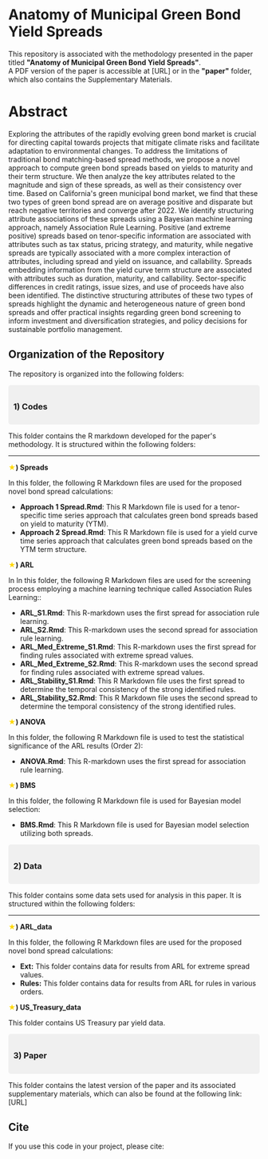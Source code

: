 # Anatomy of Municipal Green Bond Yield Spreads
This repository is associated with the methodology presented in the paper titled **"Anatomy of Municipal Green Bond Yield Spreads"**.  
A PDF version of the paper is accessible at [URL] or in the **"paper"** folder, which also contains the Supplementary Materials.
# Abstract
Exploring the attributes of the rapidly evolving green bond market is crucial for directing capital towards projects that mitigate climate risks and facilitate adaptation to environmental changes. To address the limitations of traditional bond matching-based spread methods, we propose a novel approach to compute green bond spreads based on yields to maturity and their term structure. We then analyze the key attributes related to the magnitude and sign of these spreads, as well as their consistency over time. Based on California's green municipal bond market, we find that these two types of green bond spread are on average positive and disparate but reach negative territories and converge after 2022. We identify structuring attribute associations of these spreads using a Bayesian machine learning approach, namely Association Rule Learning. Positive (and extreme positive) spreads based on tenor-specific information are associated with attributes such as tax status, pricing strategy, and maturity, while negative spreads are typically associated with a more complex interaction of attributes, including spread and yield on issuance, and callability. Spreads embedding information from the yield curve term structure are associated with attributes such as duration, maturity, and callability. Sector-specific differences in credit ratings, issue sizes, and use of proceeds have also been identified. The distinctive structuring attributes of these two types of spreads highlight the dynamic and heterogeneous nature of green bond spreads and offer practical insights regarding green bond screening to inform investment and diversification strategies, and policy decisions for sustainable portfolio management. 

## Organization of the Repository

The repository is organized into the following folders:

<div style="background-color: #f0f0f0; padding: 10px; border-radius: 5px; font-weight: bold;">
    <h3>1) Codes</h3>
</div>
<p>This folder contains the R markdown developed for the paper's methodology. It is structured within the following folders:</p>


---

<b><span style="color: gold;">★</span>) Spreads</b>
<p>In this folder, the following R Markdown files are used for the proposed novel bond spread calculations:</p>

<ul>
    <li><b>Approach 1 Spread.Rmd</b>: This R Markdown file is used for a tenor-specific time series approach that calculates green bond spreads based on yield to maturity (YTM).</li>
    <li><b>Approach 2 Spread.Rmd</b>: This R Markdown file is used for a yield curve time series approach that calculates green bond spreads based on the YTM term structure.</li>
</ul>




<b><span style="color: gold;">★</span>) ARL</b>
<p>In In this folder, the following R Markdown files are used for the screening process employing a machine learning technique called Association Rules Learning::</p>

<ul>
    <li><b>ARL_S1.Rmd</b>: This R-markdown uses the first spread for association rule learning.</li>
    <li><b>ARL_S2.Rmd</b>: This R-markdown uses the second spread for association rule learning.</li>
    <li><b>ARL_Med_Extreme_S1.Rmd</b>: This R-markdown uses the first spread for finding rules associated with extreme spread values.</li>
    <li><b>ARL_Med_Extreme_S2.Rmd</b>: This R-markdown uses the second spread for finding rules associated with extreme spread values.</li>
    <li><b>ARL_Stability_S1.Rmd</b>: This R Markdown file uses the first spread to determine the temporal consistency of the strong identified rules.</li>
    <li><b>ARL_Stability_S2.Rmd</b>: This R Markdown file uses the second spread to determine the temporal consistency of the strong identified rules.</li>

</ul>
   

<b><span style="color: gold;">★</span>) ANOVA</b>
<p>In this folder, the following R Markdown file is used to test the statistical significance of the ARL results (Order 2):</p>

<ul>
    <li><b>ANOVA.Rmd</b>: This R-markdown uses the first spread for association rule learning.</li>
</ul>
   

<b><span style="color: gold;">★</span>) BMS</b>
<p>In this folder, the following R Markdown file is used for Bayesian model selection:</p>

<ul>
    <li><b>BMS.Rmd</b>: This R Markdown file is used for Bayesian model selection utilizing both spreads.</li>

</ul> 
   





<div style="background-color: #f0f0f0; padding: 10px; border-radius: 5px; font-weight: bold;">
    <h3>2) Data</h3>
</div>
<p>This folder contains some data sets used for analysis in this paper. It is structured within the following folders:</p>

---

<b><span style="color: gold;">★</span>) ARL_data</b>
<p>In this folder, the following R Markdown files are used for the proposed novel bond spread calculations:</p>

<ul>
    <li><b>Ext:</b> This folder contains data for results from ARL for extreme spread values.</li>
    <li><b>Rules:</b> This folder contains data for results from ARL for rules in various orders.</li>
</ul>

<b><span style="color: gold;">★</span>) US_Treasury_data</b>
<p> This folder contains US Treasury par yield data. <p>



<div style="background-color: #f0f0f0; padding: 10px; border-radius: 5px;">
    <h3 style="font-weight: bold;">3) Paper</h3>
</div>
<p>This folder contains the latest version of the paper and its associated supplementary materials, which can also be found at the following link: [URL]</p>






## Cite

If you use this code in your project, please cite:


